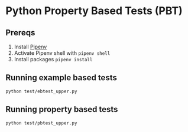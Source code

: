 # Python Property Based Tests (PBT)

## Prereqs

1. Install [Pipenv](https://github.com/pypa/pipenv)
2. Activate Pipenv shell with `pipenv shell`
3. Install packages `pipenv install`

## Running example based tests

`python test/ebtest_upper.py`

## Running property based tests

`python test/pbtest_upper.py`
